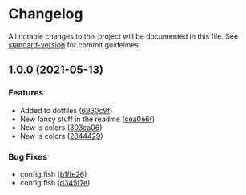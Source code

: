 # Changelog

All notable changes to this project will be documented in this file. See [standard-version](https://github.com/conventional-changelog/standard-version) for commit guidelines.

## 1.0.0 (2021-05-13)


### Features

* Added to dotfiles ([6930c9f](https://github.com/thepanzini/dotfiles/commit/6930c9f4ddea0e827e9acf7a31a3f792af05bfbf))
* New fancy stuff in the readme ([cea0e6f](https://github.com/thepanzini/dotfiles/commit/cea0e6fb9a3cb33ccec64a8b7f6c7e668b672b5a))
* New ls colors ([303ca06](https://github.com/thepanzini/dotfiles/commit/303ca060be75fab9a2ad5f03f30b7558402b1bd7))
* New ls colors ([2844429](https://github.com/thepanzini/dotfiles/commit/284442952c5b8f7faf927bce7098189c08b2b7bb))


### Bug Fixes

* config.fish ([b1ffe26](https://github.com/thepanzini/dotfiles/commit/b1ffe26db01ba0199e80d1e4976967d2db38e35d))
* config.fish ([d345f7e](https://github.com/thepanzini/dotfiles/commit/d345f7eaf3dca49f48f6e4408ca78d4e01a157f2))
